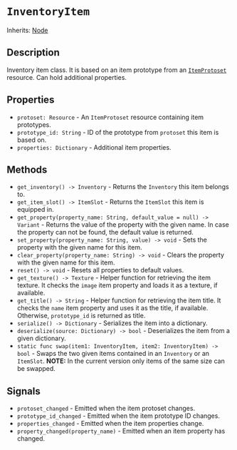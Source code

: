 # `InventoryItem`

Inherits: [Node](https://docs.godotengine.org/en/stable/classes/class_node.html)

## Description

Inventory item class. It is based on an item prototype from an [`ItemProtoset`](./item_protoset.md) resource. Can hold additional properties.

## Properties

* `protoset: Resource` - An `ItemProtoset` resource containing item prototypes.
* `prototype_id: String` - ID of the prototype from `protoset` this item is based on.
* `properties: Dictionary` - Additional item properties.

## Methods

* `get_inventory() -> Inventory` - Returns the `Inventory` this item belongs to.
* `get_item_slot() -> ItemSlot` - Returns the `ItemSlot` this item is equipped in.
* `get_property(property_name: String, default_value = null) -> Variant` - Returns the value of the property with the given name. In case the property can not be found, the default value is returned.
* `set_property(property_name: String, value) -> void` - Sets the property with the given name for this item.
* `clear_property(property_name: String) -> void` - Clears the property with the given name for this item.
* `reset() -> void` - Resets all properties to default values.
* `get_texture() -> Texture` - Helper function for retrieving the item texture. It checks the `image` item property and loads it as a texture, if available.
* `get_title() -> String` - Helper function for retrieving the item title. It checks the `name` item property and uses it as the title, if available. Otherwise, `prototype_id` is returned as title.
* `serialize() -> Dictionary` - Serializes the item into a dictionary.
* `deserialize(source: Dictionary) -> bool` - Deserializes the item from a given dictionary.
* `static func swap(item1: InventoryItem, item2: InventoryItem) -> bool` - Swaps the two given items contained in an `Inventory` or an `ItemSlot`. **NOTE:** In the current version only items of the same size can be swapped.

## Signals

* `protoset_changed` - Emitted when the item protoset changes.
* `prototype_id_changed` - Emitted when the item prototype ID changes.
* `properties_changed` - Emitted when the item properties change.
* `property_changed(property_name)` - Emitted when an item property has changed.